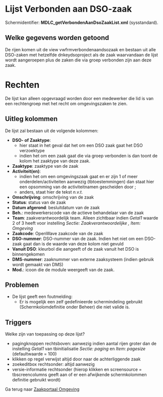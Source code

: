 # Lijst Verbonden aan DSO-zaak

Schermidentifier: **MDLC_getVerbondenAanDsoZaakList.xml** (sysstandard).

## Welke gegevens worden getoond

De rijen komen uit de view vwfrmverbondenaandsozaak en bestaan uit alle DSO-zaken met hetzelfde dnkeydsoproject als de zaak waarvandaan de lijst wordt aangeroepen plus de zaken die via groep verbonden zijn aan deze zaak.

# Rechten

De lijst kan alleen opgevraagd worden door een medewerker die lid is van een rechtengroep met het recht om omgevingszaken te zien.

## Uitleg kolommen

De lijst zal bestaan uit de volgende kolommen:

- **DSO- of Zaaktype**:
  - hier staat in het geval dat het om een DSO zaak gaat het DSO verzoektype
  - indien het om een zaak gaat die via groep verbonden is dan toont de kolom het zaaktype van deze zaak.
- **Zaaktype**: zaaktype van de zaak
- **Activiteit(en)**:
  - indien het om een omgevingszaak gaat en er zijn 1 of meer onderdelen/activiteiten aanwezig (tbtoestemmingen) dan staat hier een opsomming van de activiteitnamen gescheiden door ;
  - anders, staat hier de tekst _n.v.t._
- **Omschrijving**: omschrijving van de zaak
- **Status**: status van de zaak
- **Datum afgerond**: besluitdatum van de zaak
- **Beh.**: medewerkerscode van de actieve behandelaar van de zaak
- **Team**: zaakverantwoordelijk team. Alleen zichtbaar indien _Getal1_ waarde 2 of 3 heeft voor instelling _Sectie: Zaakverantwoordelijke , Item: Omgeving_
- **Zaakcode**: OpenWave zaakcode van de zaak
- **DSO-nummer**: DSO-nummer van de zaak. Indien het niet om een DSO-zaak gaat dan is de waarde van deze kolom niet gevuld
- **Vanuit DSO**: kleurbol die aangeeft of de zaak vanuit het DSO is binnengekomen
- **DMS-nummer**: zaaknummer van externe zaaksysteem (indien gebruik wordt gemaakt van DMS)
- **Mod.**: icoon die de module weergeeft van de zaak.

## Problemen

- De lijst geeft een foutmelding:
  - Er is mogelijk een zelf gedefinieerde schermindeling gebruikt (Schermkolomdefinitie onder Beheer) die niet valide is.

## Triggers

Welke zijn van toepassing op deze lijst?

- pagingknoppen rechtsboven: aanwezig indien aantal rijen groter dan de instelling _Getal1_ van tbinitialisatie _Sectie: paging_ en _Item: pagesize_ (defaultwaarde = 100)
- klikken op regel verwijst altijd door naar de achterliggende zaak
- zoekeditbox rechtsonder: altijd aanwezig
- versie-informatie rechtsonder (hierop klikken en screensource = tbscreencolumns geeft aan of er een afwijkende schermkolommen definitie gebruikt wordt)

Ga terug naar [Zaakportaal Omgeving](/probleemoplossing/portalen_en_moduleschermen/zaakportaal_omgeving.md)
